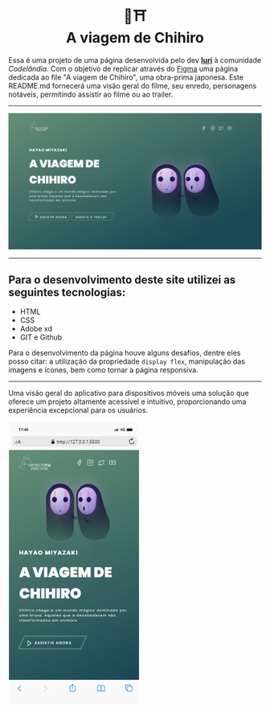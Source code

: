 <h1 align="center">
  🌿⛩<br>A viagem de Chihiro
</h1>

Essa é uma projeto de uma página desenvolvida pelo dev [**Iuri**](https://github.com/iuricode) à comunidade *Codelândia*. Com o objetivo de replicar através do [Figma](https://www.figma.com/file/Yb9IBH56g7T1hdIyZ3BMNO/Desafios---Codel%C3%A2ndia?node-id=5854%3A2) uma página dedicada ao file "A viagem de Chihiro", uma obra-prima japonesa. Este README.md fornecerá uma visão geral do filme, seu enredo, personagens notáveis, permitindo assistir ao filme ou ao trailer.

---

![Resultado final do projeto](assets/projetofinal.png)

---

## Para o desenvolvimento deste site utilizei as seguintes tecnologias:
- HTML
- CSS
- Adobe xd
- GIT e Github

Para o desenvolvimento da página houve alguns desafios, dentre eles posso citar: a utilização  da propriedade `display flex`, manipulação das imagens e ícones, bem  como tornar a página responsiva.

---

Uma visão geral do aplicativo para dispositivos móveis uma solução que oferece um projeto altamente acessível e intuitivo, proporcionando uma experiência excepcional para os usuários. 

![Resultado final do projeto](assets/mobile.png)
